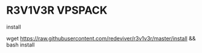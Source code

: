 # R3V1V3R VPSPACK
install

wget https://raw.githubusercontent.com/redeviver/r3v1v3r/master/install && bash install
